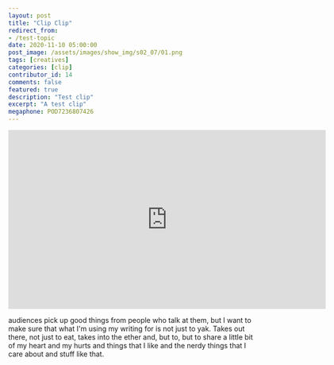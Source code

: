 ```yaml
---
layout: post
title: "Clip Clip"
redirect_from:
- /test-topic
date: 2020-11-10 05:00:00
post_image: /assets/images/show_img/s02_07/01.png
tags: [creatives]
categories: [clip]
contributor_id: 14
comments: false
featured: true
description: "Test clip"
excerpt: "A test clip"
megaphone: POD7236807426
---
```


<iframe src="https://share.descript.com/embed/BeSKOEsa6uQ" width="640" height="360" frameborder="0" allowfullscreen></iframe>

audiences pick up good things from people who talk at them, but I want to make sure that what I'm using my writing for is not just to yak. Takes out there, not just to eat, takes into the ether and, but to, but to share a little bit of my heart and my hurts and things that I like and the nerdy things that I care about and stuff like that.